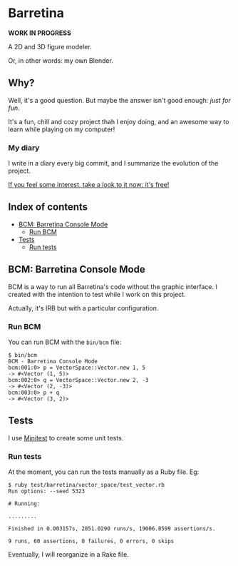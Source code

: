 Barretina
=========
**WORK IN PROGRESS**

A 2D and 3D figure modeler.

Or, in other words: my own Blender.

## Why?

Well, it's a good question. But maybe the answer isn't good enough: _just for fun_.

It's a fun, chill and cozy project thah I enjoy doing, and an awesome way to learn while playing on my computer!

### My diary

I write in a diary every big commit, and I summarize the evolution of the project.

[If you feel some interest, take a look to it now: it's free!](diary.md)

## Index of contents

- [BCM: Barretina Console Mode](#bcm-barretina-console-mode)
    - [Run BCM](#run-bcm)
- [Tests](#tests)
    - [Run tests](#run-tests)

## BCM: Barretina Console Mode

BCM is a way to run all Barretina's code without the graphic interface. I created with the intention to test while I work on this project.

Actually, it's IRB but with a particular configuration.

### Run BCM

You can run BCM with the `bin/bcm` file:

```
$ bin/bcm
BCM - Barretina Console Mode
bcm:001:0> p = VectorSpace::Vector.new 1, 5
-> #<Vector (1, 5)>
bcm:002:0> q = VectorSpace::Vector.new 2, -3
-> #<Vector (2, -3)>
bcm:003:0> p + q
-> #<Vector (3, 2)>
```

## Tests

I use [Minitest](https://github.com/minitest/minitest) to create some unit tests.

### Run tests

At the moment, you can run the tests manually as a Ruby file. Eg:

```
$ ruby test/barretina/vector_space/test_vector.rb
Run options: --seed 5323

# Running:

.........

Finished in 0.003157s, 2851.0290 runs/s, 19006.8599 assertions/s.

9 runs, 60 assertions, 0 failures, 0 errors, 0 skips
```

Eventually, I will reorganize in a Rake file.
